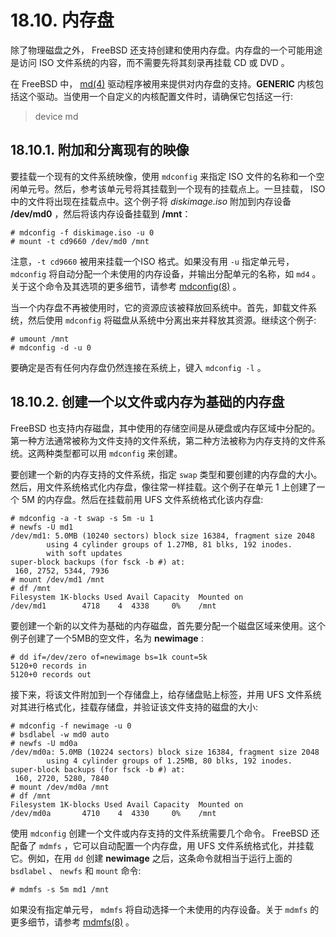 # 18.10. 内存盘

除了物理磁盘之外， FreeBSD 还支持创建和使用内存盘。内存盘的一个可能用途是访问 ISO 文件系统的内容，而不需要先将其刻录再挂载 CD 或 DVD 。

在 FreeBSD 中， [md(4)](https://www.freebsd.org/cgi/man.cgi?query=md&sektion=4&format=html) 驱动程序被用来提供对内存盘的支持。**GENERIC** 内核包括这个驱动。当使用一个自定义的内核配置文件时，请确保它包括这一行:
>device md
## 18.10.1. 附加和分离现有的映像
要挂载一个现有的文件系统映像，使用 `mdconfig` 来指定 ISO 文件的名称和一个空闲单元号。然后，参考该单元号将其挂载到一个现有的挂载点上。一旦挂载， ISO 中的文件将出现在挂载点中。这个例子将 *diskimage.iso* 附加到内存设备 **/dev/md0** ，然后将该内存设备挂载到 **/mnt**：
```
# mdconfig -f diskimage.iso -u 0
# mount -t cd9660 /dev/md0 /mnt
```
注意，`-t cd9660` 被用来挂载一个ISO 格式。如果没有用 `-u` 指定单元号， `mdconfig` 将自动分配一个未使用的内存设备，并输出分配单元的名称，如 `md4` 。关于这个命令及其选项的更多细节，请参考 [mdconfig(8)](https://www.freebsd.org/cgi/man.cgi?query=mdconfig&sektion=8&format=html) 。

当一个内存盘不再被使用时，它的资源应该被释放回系统中。首先，卸载文件系统，然后使用 `mdconfig` 将磁盘从系统中分离出来并释放其资源。继续这个例子:
```
# umount /mnt
# mdconfig -d -u 0
```
要确定是否有任何内存盘仍然连接在系统上，键入 `mdconfig -l` 。
## 18.10.2. 创建一个以文件或内存为基础的内存盘

FreeBSD 也支持内存磁盘，其中使用的存储空间是从硬盘或内存区域中分配的。第一种方法通常被称为文件支持的文件系统，第二种方法被称为内存支持的文件系统。这两种类型都可以用 `mdconfig` 来创建。

要创建一个新的内存支持的文件系统，指定 `swap` 类型和要创建的内存盘的大小。然后，用文件系统格式化内存盘，像往常一样挂载。这个例子在单元 1 上创建了一个 5M 的内存盘。然后在挂载前用 UFS 文件系统格式化该内存盘:
```
# mdconfig -a -t swap -s 5m -u 1
# newfs -U md1
/dev/md1: 5.0MB (10240 sectors) block size 16384, fragment size 2048
        using 4 cylinder groups of 1.27MB, 81 blks, 192 inodes.
        with soft updates
super-block backups (for fsck -b #) at:
 160, 2752, 5344, 7936
# mount /dev/md1 /mnt
# df /mnt
Filesystem 1K-blocks Used Avail Capacity  Mounted on
/dev/md1        4718    4  4338     0%    /mnt
```
要创建一个新的以文件为基础的内存磁盘，首先要分配一个磁盘区域来使用。这个例子创建了一个5MB的空文件，名为 **newimage** :
```
# dd if=/dev/zero of=newimage bs=1k count=5k
5120+0 records in
5120+0 records out
```
接下来，将该文件附加到一个存储盘上，给存储盘贴上标签，并用 UFS 文件系统对其进行格式化，挂载存储盘，并验证该文件支持的磁盘的大小:
```
# mdconfig -f newimage -u 0
# bsdlabel -w md0 auto
# newfs -U md0a
/dev/md0a: 5.0MB (10224 sectors) block size 16384, fragment size 2048
        using 4 cylinder groups of 1.25MB, 80 blks, 192 inodes.
super-block backups (for fsck -b #) at:
 160, 2720, 5280, 7840
# mount /dev/md0a /mnt
# df /mnt
Filesystem 1K-blocks Used Avail Capacity  Mounted on
/dev/md0a       4710    4  4330     0%    /mnt
```
使用 `mdconfig` 创建一个文件或内存支持的文件系统需要几个命令。 FreeBSD 还配备了 `mdmfs` ，它可以自动配置一个内存盘，用 UFS 文件系统格式化，并挂载它。例如，在用 `dd` 创建 **newimage** 之后，这条命令就相当于运行上面的 `bsdlabel` 、 `newfs` 和 `mount` 命令:
```
# mdmfs -s 5m md1 /mnt
```
如果没有指定单元号， `mdmfs` 将自动选择一个未使用的内存设备。关于 `mdmfs` 的更多细节，请参考 [mdmfs(8)](https://www.freebsd.org/cgi/man.cgi?query=mdmfs&sektion=8&format=html) 。
